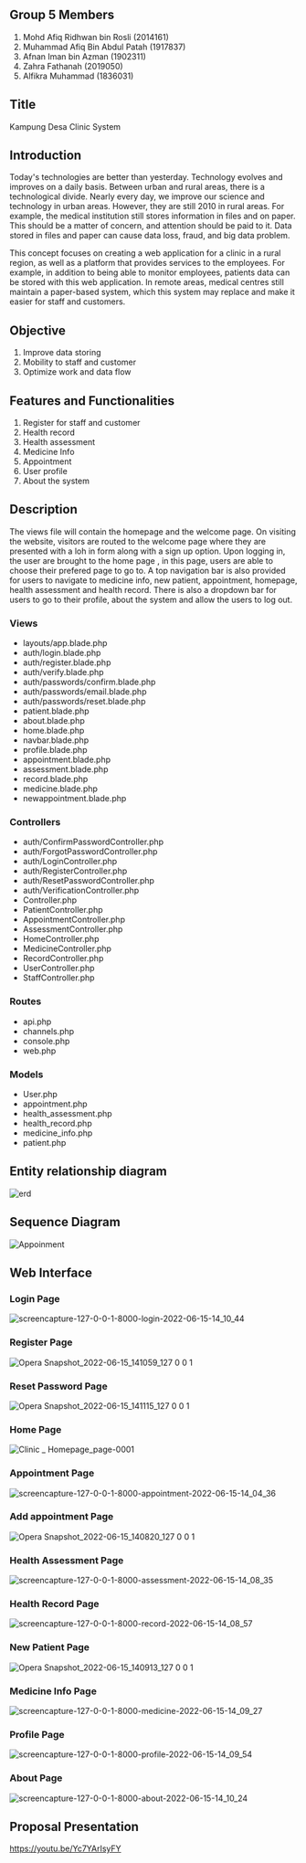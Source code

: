 
## Group 5 Members

1. Mohd Afiq Ridhwan bin Rosli (2014161)
2. Muhammad Afiq Bin Abdul Patah (1917837)
3. Afnan Iman bin Azman (1902311)
4. Zahra Fathanah (2019050)
5. Alfikra Muhammad (1836031)

## Title
Kampung Desa Clinic System

## Introduction
  Today's technologies are better than yesterday. Technology evolves and improves on a daily basis. Between urban and rural areas, there is a technological divide. Nearly every day, we improve our science and technology in urban areas. However, they are still 2010 in rural areas. For example, the medical institution still stores information in files and on paper. This should be a matter of concern, and attention should be paid to it. Data stored in files and paper can cause data loss, fraud, and big data problem. 
  
  This concept focuses on creating a web application for a clinic in a rural region, as well as a platform that provides services to the employees. For example, in addition to being able to monitor employees, patients data can be stored  with this web application. In remote areas, medical centres still maintain a paper-based system, which this system may replace and make it easier for staff and customers.
  
## Objective 
1. Improve data storing
2. Mobility to staff and customer
3. Optimize work and data flow
  
## Features and Functionalities
1. Register for staff and customer
2. Health record
3. Health assessment 
4. Medicine Info
5. Appointment
6. User profile
7. About the system

## Description
  The views file will contain the homepage and the welcome page. On visiting the website, visitors are routed to the welcome page where they are presented with a loh in form along with a sign up option. Upon logging in, the user are brought to the home page , in this page, users are able to choose their prefered page to go to. A top navigation bar is also provided for users to navigate to medicine info, new patient, appointment, homepage, health assessment and health record. There is also a dropdown bar for users to go to their profile, about the system and allow the users to log out.
  
### Views
- layouts/app.blade.php
- auth/login.blade.php
- auth/register.blade.php
- auth/verify.blade.php
- auth/passwords/confirm.blade.php
- auth/passwords/email.blade.php
- auth/passwords/reset.blade.php
- patient.blade.php
- about.blade.php
- home.blade.php
- navbar.blade.php
- profile.blade.php
- appointment.blade.php
- assessment.blade.php
- record.blade.php
- medicine.blade.php
- newappointment.blade.php

### Controllers
- auth/ConfirmPasswordController.php
- auth/ForgotPasswordController.php
- auth/LoginController.php
- auth/RegisterController.php
- auth/ResetPasswordController.php
- auth/VerificationController.php
- Controller.php
- PatientController.php
- AppointmentController.php
- AssessmentController.php
- HomeController.php
- MedicineController.php
- RecordController.php
- UserController.php
- StaffController.php

### Routes
- api.php
- channels.php
- console.php
- web.php

### Models
- User.php
- appointment.php
- health_assessment.php
- health_record.php
- medicine_info.php
- patient.php
  
 ## Entity relationship diagram
![erd](https://user-images.githubusercontent.com/103871912/173637598-20e2f8d8-651b-40ae-9715-910139a27586.jpg)

## Sequence Diagram
![Appoinment](https://user-images.githubusercontent.com/103871912/173637835-23c1bd69-25bb-419f-8379-6e34179050f7.jpg)

## Web Interface
### Login Page
![screencapture-127-0-0-1-8000-login-2022-06-15-14_10_44](https://user-images.githubusercontent.com/103871912/173755263-c0a3f6f5-6405-48cf-a344-c3cece60966b.png)

### Register Page
![Opera Snapshot_2022-06-15_141059_127 0 0 1](https://user-images.githubusercontent.com/103871912/173755319-16526f67-7192-44bd-9893-04e456be7496.png)

### Reset Password Page
![Opera Snapshot_2022-06-15_141115_127 0 0 1](https://user-images.githubusercontent.com/103871912/173755345-af897840-90e6-4a13-b782-bb6e883d9474.png)

### Home Page
![Clinic _ Homepage_page-0001](https://user-images.githubusercontent.com/103871912/173756249-16ecf765-25f0-4165-87f7-974220e06b96.jpg)

### Appointment Page
![screencapture-127-0-0-1-8000-appointment-2022-06-15-14_04_36](https://user-images.githubusercontent.com/103871912/173756306-01558e79-89c5-436d-921c-1d3554f22ab4.png)

### Add appointment Page
![Opera Snapshot_2022-06-15_140820_127 0 0 1](https://user-images.githubusercontent.com/103871912/173756357-8b0a9682-be13-4b84-b53f-9101fa0018be.png)

### Health Assessment Page
![screencapture-127-0-0-1-8000-assessment-2022-06-15-14_08_35](https://user-images.githubusercontent.com/103871912/173756374-f0f60ada-d009-4520-adca-2f014c58fd49.png)

### Health Record Page
![screencapture-127-0-0-1-8000-record-2022-06-15-14_08_57](https://user-images.githubusercontent.com/103871912/173756396-f1bb1602-292b-4359-9c31-f18661b5297e.png)

### New Patient Page
![Opera Snapshot_2022-06-15_140913_127 0 0 1](https://user-images.githubusercontent.com/103871912/173756431-fe35f912-5fd3-4923-a87e-449df65d88f7.png)

### Medicine Info Page
![screencapture-127-0-0-1-8000-medicine-2022-06-15-14_09_27](https://user-images.githubusercontent.com/103871912/173756450-d26d7960-f713-4ccf-845b-ab9d745cd638.png)

### Profile Page
![screencapture-127-0-0-1-8000-profile-2022-06-15-14_09_54](https://user-images.githubusercontent.com/103871912/173756533-2f578b55-e250-4ffb-a325-6df2ae87f8a3.png)

### About Page
![screencapture-127-0-0-1-8000-about-2022-06-15-14_10_24](https://user-images.githubusercontent.com/103871912/173756547-3f00bbfd-9ca0-435a-b425-89731042ff70.png)

## Proposal Presentation
https://youtu.be/Yc7YArIsyFY
